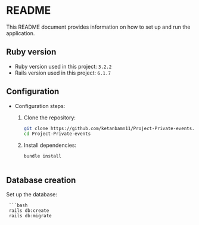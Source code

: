 # README

This README document provides information on how to set up and run the application.

## Ruby version

* Ruby version used in this project: `3.2.2`
* Rails version used in this project: `6.1.7`

## Configuration

* Configuration steps:

  1. Clone the repository:

     ```bash
     git clone https://github.com/ketanbamn11/Project-Private-events.git
     cd Project-Private-events
     ```

  2. Install dependencies:

     ```bash
     bundle install
     ```

  
     ```

## Database creation

Set up the database:

     ```bash
     rails db:create
     rails db:migrate
